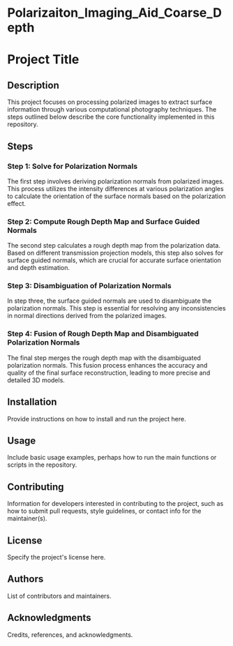 # Polarizaiton_Imaging_Aid_Coarse_Depth

# Project Title

## Description

This project focuses on processing polarized images to extract surface information through various computational photography techniques. The steps outlined below describe the core functionality implemented in this repository.

## Steps

### Step 1: Solve for Polarization Normals

The first step involves deriving polarization normals from polarized images. This process utilizes the intensity differences at various polarization angles to calculate the orientation of the surface normals based on the polarization effect.

### Step 2: Compute Rough Depth Map and Surface Guided Normals

The second step calculates a rough depth map from the polarization data. Based on different transmission projection models, this step also solves for surface guided normals, which are crucial for accurate surface orientation and depth estimation.

### Step 3: Disambiguation of Polarization Normals

In step three, the surface guided normals are used to disambiguate the polarization normals. This step is essential for resolving any inconsistencies in normal directions derived from the polarized images.

### Step 4: Fusion of Rough Depth Map and Disambiguated Polarization Normals

The final step merges the rough depth map with the disambiguated polarization normals. This fusion process enhances the accuracy and quality of the final surface reconstruction, leading to more precise and detailed 3D models.

## Installation

Provide instructions on how to install and run the project here.

## Usage

Include basic usage examples, perhaps how to run the main functions or scripts in the repository.

## Contributing

Information for developers interested in contributing to the project, such as how to submit pull requests, style guidelines, or contact info for the maintainer(s).

## License

Specify the project's license here.

## Authors

List of contributors and maintainers.

## Acknowledgments

Credits, references, and acknowledgments.
